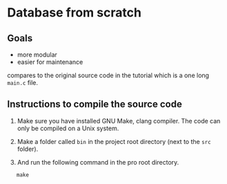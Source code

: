 # Database from scratch

## Goals
* more modular 
* easier for maintenance 

compares to the original source code in the tutorial which is a one long `main.c` file.

## Instructions to compile the source code

1. Make sure you have installed GNU Make, clang compiler. The code can only be compiled on a Unix system.

1. Make a folder called `bin` in the project root directory (next to the `src` folder).

1. And run the following command in the pro root directory. 
```
   make
```
